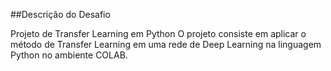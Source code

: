 
##Descrição do Desafio
 
Projeto de Transfer Learning em Python 
O projeto consiste em aplicar o método de Transfer Learning em uma rede de Deep Learning na linguagem Python no ambiente COLAB. 
